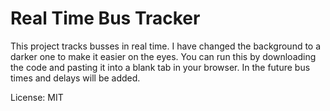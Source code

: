# Real Time Bus Tracker

This project tracks busses in real time. I have changed the background to a darker one to make it easier on the eyes. You can run this by downloading the code and pasting it into a blank tab in your browser. In the future bus times and delays will be added. 

License: MIT
